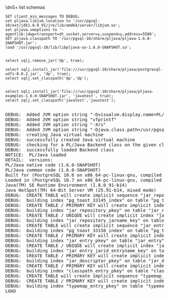 \dnS+ list schemas

```postgres-psql
SET client_min_messages TO DEBUG;
set pljava.libjvm_location to '/usr/pgsql-10/ext/jdk1.8.0_91/jre/lib/amd64/server/libjvm.so';
set pljava.vmoptions to '-agentlib:jdwp=transport=dt_socket,server=y,suspend=y,address=5580';
SET pljava.classpath TO '/usr/pgsql-10/share/pljava/pljava-1.6.0-SNAPSHOT.jar';
load '/usr/pgsql-10/lib/libpljava-so-1.6.0-SNAPSHOT.so';


select sqlj.remove_jar('dp', true);

select sqlj.install_jar('file:///usr/pgsql-10/share/pljava/postgresql-udfs-0.0.2.jar', 'dp', true);
select sqlj.set_classpath('dp','dp');


select sqlj.install_jar('file:///usr/pgsql-10/share/pljava/pljava-examples-1.6.0-SNAPSHOT.jar', 'javatest', true);
select sqlj.set_classpath('javatest','javatest');
```

<pre>   
DEBUG:  Added JVM option string "-Dvisualvm.display.name=PL/Java:24276:dm"
DEBUG:  Added JVM option string "vfprintf"
DEBUG:  Added JVM option string "-Xrs"
DEBUG:  Added JVM option string "-Djava.class.path=/usr/pgsql-10/share/pljava/pljava-1.6.0-SNAPSHOT.jar"
DEBUG:  creating Java virtual machine
DEBUG:  successfully created Java virtual machine
DEBUG:  checking for a PL/Java Backend class on the given classpath
DEBUG:  successfully loaded Backend class
NOTICE:  PL/Java loaded
DETAIL:  versions:
PL/Java native code (1.6.0-SNAPSHOT)
PL/Java common code (1.6.0-SNAPSHOT)
Built for (PostgreSQL 10.6 on x86_64-pc-linux-gnu, compiled by gcc (GCC) 4.8.5 20150623 (Red Hat 4.8.5-28), 64-bit)
Loaded in (PostgreSQL 10.7 on x86_64-pc-linux-gnu, compiled by gcc (GCC) 4.8.5 20150623 (Red Hat 4.8.5-36), 64-bit)
Java(TM) SE Runtime Environment (1.8.0_91-b14)
Java HotSpot(TM) 64-Bit Server VM (25.91-b14, mixed mode)
DEBUG:  CREATE TABLE will create implicit sequence "jar_repository_jarid_seq" for serial column "jar_repository.jarid"
DEBUG:  building index "pg_toast_33145_index" on table "pg_toast_33145"
DEBUG:  CREATE TABLE / PRIMARY KEY will create implicit index "jar_repository_pkey" for table "jar_repository"
DEBUG:  building index "jar_repository_pkey" on table "jar_repository"
DEBUG:  CREATE TABLE / UNIQUE will create implicit index "jar_repository_jarname_key" for table "jar_repository"
DEBUG:  building index "jar_repository_jarname_key" on table "jar_repository"
DEBUG:  CREATE TABLE will create implicit sequence "jar_entry_entryid_seq" for serial column "jar_entry.entryid"
DEBUG:  building index "pg_toast_33158_index" on table "pg_toast_33158"
DEBUG:  CREATE TABLE / PRIMARY KEY will create implicit index "jar_entry_pkey" for table "jar_entry"
DEBUG:  building index "jar_entry_pkey" on table "jar_entry"
DEBUG:  CREATE TABLE / UNIQUE will create implicit index "jar_entry_jarid_entryname_key" for table "jar_entry"
DEBUG:  building index "jar_entry_jarid_entryname_key" on table "jar_entry"
DEBUG:  CREATE TABLE / PRIMARY KEY will create implicit index "jar_descriptor_pkey" for table "jar_descriptor"
DEBUG:  building index "jar_descriptor_pkey" on table "jar_descriptor"
DEBUG:  CREATE TABLE / PRIMARY KEY will create implicit index "classpath_entry_pkey" for table "classpath_entry"
DEBUG:  building index "classpath_entry_pkey" on table "classpath_entry"
DEBUG:  CREATE TABLE will create implicit sequence "typemap_entry_mapid_seq" for serial column "typemap_entry.mapid"
DEBUG:  CREATE TABLE / PRIMARY KEY will create implicit index "typemap_entry_pkey" for table "typemap_entry"
DEBUG:  building index "typemap_entry_pkey" on table "typemap_entry"
LOAD

</pre>

